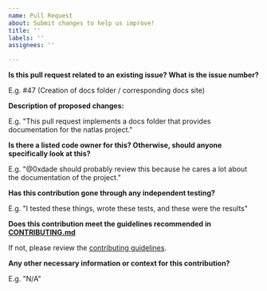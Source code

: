 ```yaml
---
name: Pull Request
about: Submit changes to help us improve!
title: ''
labels: ''
assignees: ''

---
```


**Is this pull request related to an existing issue? What is the issue number?**

E.g. #47 (Creation of docs folder / corresponding docs site)

**Description of proposed changes:**

E.g. "This pull request implements a docs folder that provides documentation for the natlas project."

**Is there a listed code owner for this? Otherwise, should anyone specifically look at this?**

E.g. "@0xdade should probably review this because he cares a lot about the documentation of the project."

**Has this contribution gone through any independent testing?**

E.g. "I tested these things, wrote these tests, and these were the results"

**Does this contribution meet the guidelines recommended in [CONTRIBUTING.md](CONTRIBUTING.md)**

If not, please review the [contributing guidelines](CONTRIBUTING.md).

**Any other necessary information or context for this contribution?**

E.g. "N/A"
